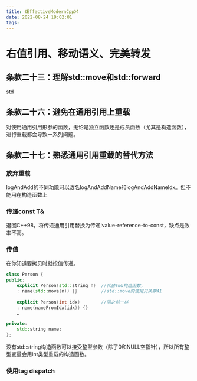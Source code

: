 ```yaml
---
title: 《EffectiveModernCpp》4
date: 2022-08-24 19:02:01
tags:
---
```



# 右值引用、移动语义、完美转发

## 条款二十三：理解std::move和std::forward

std

## 条款二十六：避免在通用引用上重载

对使用通用引用形参的函数，无论是独立函数还是成员函数（尤其是构造函数），进行重载都会导致一系列问题。

## 条款二十七：熟悉通用引用重载的替代方法



### 放弃重载

logAndAdd的不同功能可以改名logAndAddName和logAndAddNameIdx。但不能用在构造函数上

### 传递const T&

退回C++98，将传递通用引用替换为传递lvalue-reference-to-const，缺点是效率不高。

### 传值

在你知道要拷贝时就按值传递。

```c++
class Person {
public:
    explicit Person(std::string n)  //代替T&&构造函数，
    : name(std::move(n)) {}         //std::move的使用见条款41
  
    explicit Person(int idx)        //同之前一样
    : name(nameFromIdx(idx)) {}
    …

private:
    std::string name;
};
```

没有std::string构造函数可以接受整型参数（除了0和NULL空指针），所以所有整型变量会用int类型重载的构造函数。

### 使用tag dispatch


